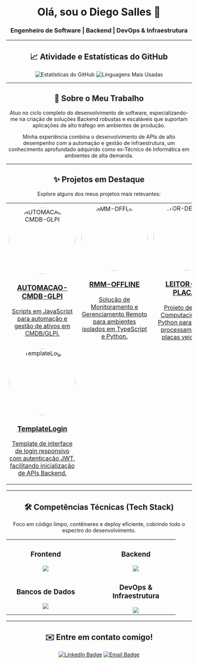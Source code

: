 <div align="center">
    
# Olá, sou o Diego Salles 👋
    
### Engenheiro de Software | Backend | DevOps & Infraestrutura
    
</div>

---

<div align="center">

## 📈 Atividade e Estatísticas do GitHub

<p>
  
  <img align="center" src="https://github-readme-stats.vercel.app/api?username=piegosalles10kk&show_icons=true&theme=transparent&hide_border=true&rank_icon=github" alt="Estatísticas do GitHub"/>
  <img align="center" src="https://github-readme-stats.vercel.app/api/top-langs/?username=piegosalles10kk&layout=compact&theme=transparent&hide_border=true" alt="Linguagens Mais Usadas"/>
</p>
    
</div>

---

<div align="center">
    
## 🚀 Sobre o Meu Trabalho

<p>
  Atuo no ciclo completo do desenvolvimento de software, especializando-me na criação de soluções Backend robustas e escaláveis que suportam aplicações de alto tráfego em ambientes de produção.
</p>
<p>
  Minha experiência combina o desenvolvimento de APIs de alto desempenho com a automação e gestão de infraestrutura, um conhecimento aprofundado adquirido como ex-Técnico de Informática em ambientes de alta demanda.
</p>
    
</div>

---

<div align="center">

## ✨ Projetos em Destaque

<p>Explore alguns dos meus projetos mais relevantes:</p>

<table width="100%">
  <tr width="100%">
    <td width="33%" align="center">
      <a href="https://github.com/piegosalles10kk/AUTOMACAO-CMDB-GLPI">
        <img src="https://i.postimg.cc/mDCNtSwd/logo-api.png" alt="AUTOMACAO-CMDB-GLPI" width="180" height="180" style="border-radius: 50%;">
        <h3>AUTOMACAO-CMDB-GLPI</h3>
        <p>Scripts em JavaScript para automação e gestão de ativos em CMDB/GLPI.</p>
      </a>
    </td>
    <td width="33%" align="center">
      <a href="https://github.com/piegosalles10kk/RMM-OFFLINE">
        <img src="https://i.postimg.cc/7Y8P3nNB/logo-rmm.png" alt="RMM-OFFLINE" width="180" height="180" style="border-radius: 50%;">
        <h3>RMM-OFFLINE</h3>
        <p>Solução de Monitoramento e Gerenciamento Remoto para ambientes isolados em TypeScript e Python.</p>
      </a>
    </td>
    <td width="33%" align="center">
      <a href="https://github.com/piegosalles10kk/LEITOR-DE-PLACAS">
        <img src="https://i.postimg.cc/8c3ZvCvx/logo-leitor-de-placas.png" alt="LEITOR-DE-PLACAS" width="180" height="180" style="border-radius: 50%;">
        <h3>LEITOR-DE-PLACAS</h3>
        <p>Projeto de Visão Computacional em Python para leitura e processamento de placas veiculares.</p>
      </a>
    </td>
  </tr>
  
  <tr width="100%">
    <td width="33%" align="center">
      <a href="https://github.com/piegosalles10kk/TemplateLogin">
        <img src="https://i.postimg.cc/rFZDSrKC/logo-login.png" alt="TemplateLogin" width="180" height="180" style="border-radius: 50%;">
        <h3>TemplateLogin</h3>
        <p>Template de interface de login responsivo com autenticação JWT, facilitando inicialização de APIs Backend.</p>
      </a>
    </td>
  </tr>
</table>
    
</div>

---

<div align="center">

## 🛠️ Competências Técnicas (Tech Stack)

<p align="center">
    Foco em código limpo, contêineres e deploy eficiente, cobrindo todo o espectro do desenvolvimento.
</p>

<table width="100%" align="center" style="border-collapse: collapse; border-spacing: 0;">
    <tr>
        <td width="50%" align="center" style="padding-right: 5%;"> 
            <h3>Frontend</h3>
                <a href="https://skillicons.dev" target="_blank">
                <img src="https://skillicons.dev/icons?i=html,css,js,ts,react,nextjs,angular" />
                </a>
        </td>
        <td width="50%" align="center" style="padding-left: 5%;">
            <h3>Backend</h3>
                <a href="https://skillicons.dev" target="_blank">
                <img src="https://skillicons.dev/icons?i=nodejs,express,python,flask,java,spring,ruby,rails" />
                </a>
        </td>
    </tr>
    <tr>
        <td width="50%" align="center" style="padding-right: 5%;">
            <h3>Bancos de Dados</h3>
                <a href="https://skillicons.dev" target="_blank">
                <img src="https://skillicons.dev/icons?i=postgres,mysql,mongodb,redis,sqlite,graphql" />
                </a>
        </td>
        <td width="50%" align="center" style="padding-left: 5%;">
            <h3>DevOps & Infraestrutura</h3>
                <a href="https://skillicons.dev" target="_blank">
                <img src="https://skillicons.dev/icons?i=aws,azure,docker,kubernetes,linux,git,githubactions" />
                </a>
        </td>
    </tr>
</table>

</div>

-----

<div align="center">
    
## ✉️ Entre em contato comigo!
    
<p>
  <a href="https://www.linkedin.com/in/diego-salles-teixeira/" target="_blank"><img src="https://img.shields.io/badge/LinkedIn-0A66C2?style=for-the-badge&logo=linkedin&logoColor=white" alt="LinkedIn Badge"/></a>
  <a href="mailto:diegosalles@live.com"><img src="https://img.shields.io/badge/Email-D14836?style=for-the-badge&logo=outlook&logoColor=white" alt="Email Badge"/></a>
</p>
    
</div>
